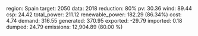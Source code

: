 region: Spain
target: 2050
data: 2018
reduction: 80%
pv: 30.36
wind: 89.44
csp: 24.42
total_power: 211.12
renewable_power: 182.29 (86.34%)
cost: 4.74
demand: 316.55
generated: 370.95
exported: -29.79
imported: 0.18
dumped: 24.79
emissions: 12,904.89 (80.00 %)
